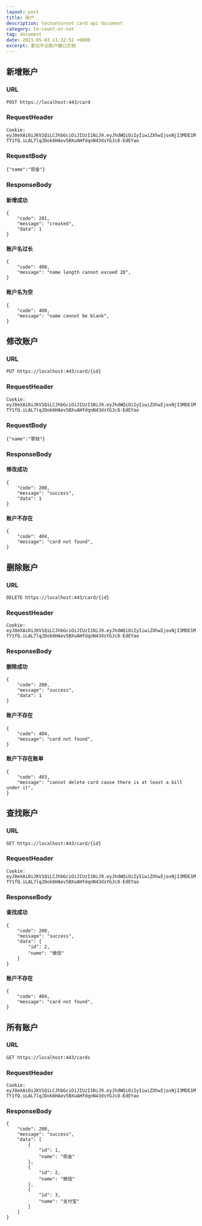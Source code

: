 ```yaml
---
layout: post
title: 账户
description: tocountornot card api document
category: to-count-or-not
tag: document
date: 2021-05-03 11:32:51 +0800
excerpt: 爱记不记账户接口文档
---
```


## 新增账户

### URL

`POST https://localhost:443/card`

### RequestHeader

`Cookie: eyJ0eXAiOiJKV1QiLCJhbGciOiJIUzI1NiJ9.eyJhdWQiOiIyIiwiZXhwIjoxNjI3MDE1MTY1fQ.iLAL7lqJDok6HAev5BXuAHfdqnN43dsYGJc8-EdEYao`

### RequestBody

`{"name":"现金"}`

### ResponseBody

#### 新增成功

```
{
    "code": 201,
    "message": "created",
    "data": 1
}
```

#### 账户名过长

```
{
    "code": 400,
    "message": "name length cannot exceed 20",
}
```

#### 账户名为空

```
{
    "code": 400,
    "message": "name cannot be blank",
}
```

## 修改账户

### URL

`PUT https://localhost:443/card/{id}`

### RequestHeader

`Cookie: eyJ0eXAiOiJKV1QiLCJhbGciOiJIUzI1NiJ9.eyJhdWQiOiIyIiwiZXhwIjoxNjI3MDE1MTY1fQ.iLAL7lqJDok6HAev5BXuAHfdqnN43dsYGJc8-EdEYao`

### RequestBody

`{"name":"零钱"}`

### ResponseBody

#### 修改成功

```
{
    "code": 200,
    "message": "success",
    "data": 1
}
```

#### 账户不存在

```
{
    "code": 404,
    "message": "card not found",
}
```

## 删除账户

### URL

`DELETE https://localhost:443/card/{id}`

### RequestHeader

`Cookie: eyJ0eXAiOiJKV1QiLCJhbGciOiJIUzI1NiJ9.eyJhdWQiOiIyIiwiZXhwIjoxNjI3MDE1MTY1fQ.iLAL7lqJDok6HAev5BXuAHfdqnN43dsYGJc8-EdEYao`

### ResponseBody

#### 删除成功

```
{
    "code": 200,
    "message": "success",
    "data": 1
}
```

#### 账户不存在

```
{
    "code": 404,
    "message": "card not found",
}
```

#### 账户下存在账单

```
{
    "code": 403,
    "message": "cannot delete card cause there is at least a bill under it",
}
```

## 查找账户

### URL

`GET https://localhost:443/card/{id}`

### RequestHeader

`Cookie: eyJ0eXAiOiJKV1QiLCJhbGciOiJIUzI1NiJ9.eyJhdWQiOiIyIiwiZXhwIjoxNjI3MDE1MTY1fQ.iLAL7lqJDok6HAev5BXuAHfdqnN43dsYGJc8-EdEYao`

### ResponseBody

#### 查找成功

```
{
    "code": 200,
    "message": "success",
    "data": {
        "id": 2,
        "name": "微信"
    }
}
```

#### 账户不存在

```
{
    "code": 404,
    "message": "card not found",
}
```

## 所有账户

### URL

`GET https://localhost:443/cards`

### RequestHeader

`Cookie: eyJ0eXAiOiJKV1QiLCJhbGciOiJIUzI1NiJ9.eyJhdWQiOiIyIiwiZXhwIjoxNjI3MDE1MTY1fQ.iLAL7lqJDok6HAev5BXuAHfdqnN43dsYGJc8-EdEYao`

### ResponseBody

```
{
    "code": 200,
    "message": "success",
    "data": [
        {
            "id": 1,
            "name": "现金"
        },
        {
            "id": 2,
            "name": "微信"
        },
        {
            "id": 3,
            "name": "支付宝"
        }
    ]
}
```